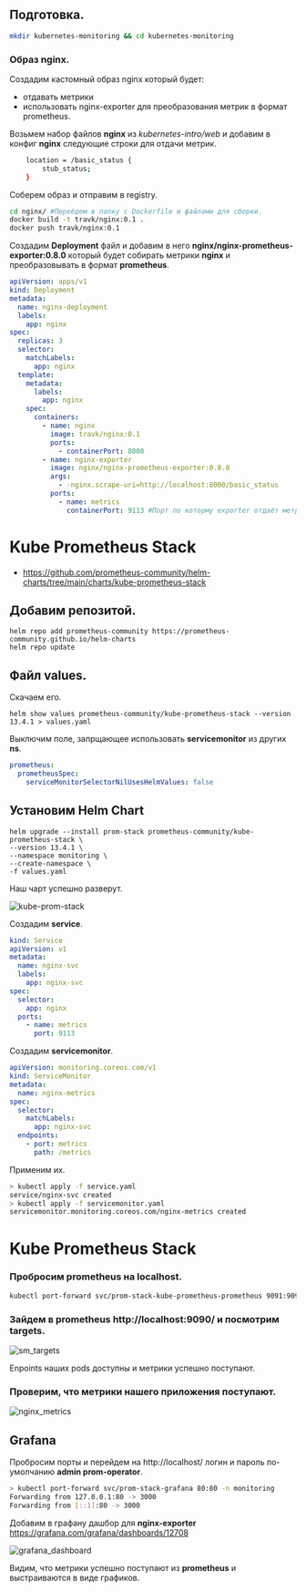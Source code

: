 ## Подготовка.
```bash
mkdir kubernetes-monitoring && cd kubernetes-monitoring
```

### Образ nginx.
Создадим кастомный образ nginx который будет:
* отдавать метрики
* использовать nginx-exporter для преобразования метрик в формат prometheus.

Возьмем набор файлов **nginx** из *kubernetes-intro/web* и добавим в конфиг **nginx** следующие строки для отдачи метрик.
```bash
    location = /basic_status {
        stub_status;
    }
```
Соберем образ и отправим в registry.
```bash
cd nginx/ #Переёдем в папку с Dockerfile и файлами для сборки.
docker build -t travk/nginx:0.1 .
docker push travk/nginx:0.1
```
Создадим **Deployment** файл и добавим в него **nginx/nginx-prometheus-exporter:0.8.0** который будет собирать метрики **nginx** и преобразовывать в формат **prometheus**.
```yaml
apiVersion: apps/v1
kind: Deployment
metadata:
  name: nginx-deployment
  labels:
    app: nginx
spec:
  replicas: 3
  selector:
    matchLabels:
      app: nginx
  template:
    metadata:
      labels:
        app: nginx
    spec:
      containers:
        - name: nginx
          image: travk/nginx:0.1
          ports:
            - containerPort: 8000
        - name: nginx-exporter
          image: nginx/nginx-prometheus-exporter:0.8.0
          args:
            - -nginx.scrape-uri=http://localhost:8000/basic_status
          ports:
            - name: metrics
              containerPort: 9113 #Порт по которму exporter отдаёт метрики.
```
# Kube Prometheus Stack
* https://github.com/prometheus-community/helm-charts/tree/main/charts/kube-prometheus-stack

## Добавим репозитой.

```console
helm repo add prometheus-community https://prometheus-community.github.io/helm-charts
helm repo update
```
## Файл values.
Скачаем его.
```console
helm show values prometheus-community/kube-prometheus-stack --version 13.4.1 > values.yaml
```
Выключим поле, запрщающее использовать **servicemonitor** из других **ns**.
```yaml
prometheus:
  prometheusSpec:
    serviceMonitorSelectorNilUsesHelmValues: false
```
## Установим Helm Chart

```console
helm upgrade --install prom-stack prometheus-community/kube-prometheus-stack \
--version 13.4.1 \
--namespace monitoring \
--create-namespace \
-f values.yaml
```
Наш чарт успешно разверут.

![kube-prom-stack](https://github.com/1Psy/k8s_platform/blob/main/img/kubernetes_monitoring/kube-prom-stack.png)

Создадим **service**.
```yaml
kind: Service
apiVersion: v1
metadata:
  name: nginx-svc
  labels:
    app: nginx-svc
spec:
  selector:
    app: nginx
  ports:
    - name: metrics
      port: 9113
```
Создадим **servicemonitor**.
```yaml
apiVersion: monitoring.coreos.com/v1
kind: ServiceMonitor
metadata:
  name: nginx-metrics
spec:
  selector:
    matchLabels:
      app: nginx-svc
  endpoints:
    - port: metrics
      path: /metrics
```
Применим их.
```bash
> kubectl apply -f service.yaml
service/nginx-svc created
> kubectl apply -f servicemonitor.yaml
servicemonitor.monitoring.coreos.com/nginx-metrics created
```

# Kube Prometheus Stack
### Пробросим prometheus на localhost.
```bash
kubectl port-forward svc/prom-stack-kube-prometheus-prometheus 9091:9090 -n monitoring
```
### Зайдем в **prometheus** http://localhost:9090/ и посмотрим **targets**.
![sm_targets](https://github.com/1Psy/k8s_platform/blob/main/img/kubernetes_monitoring/sm_targets.png)

Enpoints наших pods доступны и метрики успешно поступают.

### Проверим, что метрики нашего приложения поступают.
![nginx_metrics](https://github.com/1Psy/k8s_platform/blob/main/img/kubernetes_monitoring/nginx_metrics.png)

## Grafana
Пробросим порты и перейдем на http://localhost/ логин и пароль по-умолчанию  **admin prom-operator**.
```bash
> kubectl port-forward svc/prom-stack-grafana 80:80 -n monitoring
Forwarding from 127.0.0.1:80 -> 3000
Forwarding from [::1]:80 -> 3000
```
Добавим в графану дашбор для **nginx-exporter** https://grafana.com/grafana/dashboards/12708

![grafana_dashboard](https://github.com/1Psy/k8s_platform/blob/main/img/kubernetes_monitoring/grafana_dashboard.png)

Видим, что метрики успешно поступают из **prometheus** и выстраиваются в виде графиков.